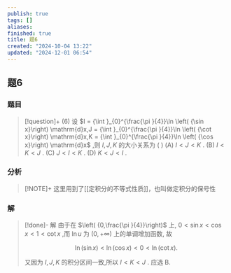 ```yaml
---
publish: true
tags: []
aliases: 
finished: true
title: 题6
created: "2024-10-04 13:22"
updated: "2024-12-01 06:54"
---
```

## 题6
### 题目
> [!question]+
> (6) 设 $I = {\int }_{0}^{\frac{\pi }{4}}\ln \left( {\sin x}\right) \mathrm{d}x,J = {\int }_{0}^{\frac{\pi }{4}}\ln \left( {\cot x}\right) \mathrm{d}x,K = {\int }_{0}^{\frac{\pi }{4}}\ln \left( {\cos x}\right) \mathrm{d}x$ ,则 $I,J,K$ 的大小关系为 ( )
> (A) $I < J < K$ . 
> (B) $I < K < J$ . 
> (C) $J < I < K$ . 
> (D) $K < J < I$ .
### 分析
> [!NOTE]+
> 这里用到了[[定积分的不等式性质]]，也叫做定积分的保号性
### 解
> [!done]-
> 解 由于在 $\left( {0,\frac{\pi }{4}}\right)$ 上, $0 < \sin x < \cos x < 1 < \cot x$ ,而 $\ln u$ 为 $\left( {0, + \infty }\right)$ 上的单调增加函数, 故
> 
> $$
> \ln \left( {\sin x}\right)  < \ln \left( {\cos x}\right)  < 0 < \ln \left( {\cot x}\right) .
> $$
> 
> 又因为 $I,J,K$ 的积分区间一致,所以 $I < K < J$ . 应选 B.